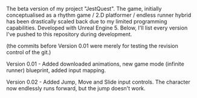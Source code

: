 The beta version of my project "JestQuest".
The game, initially conceptualised as a rhythm game / 2.D platformer / endless runner hybrid has been drastically scaled back due to my limited programming capabilities.
Developed with Unreal Engine 5.
Below, I'll list every version I've pushed to this repository during development.

(the commits before Version 0.01 were merely for testing the revision control of the git.)

Version 0.01 - Added downloaded animations, new game mode (infinite runner) blueprint, added input mapping.

Version 0.02 - Added Jump, Move and Slide input controls. The character now endlessly runs forward, but the jump doesn't work.

